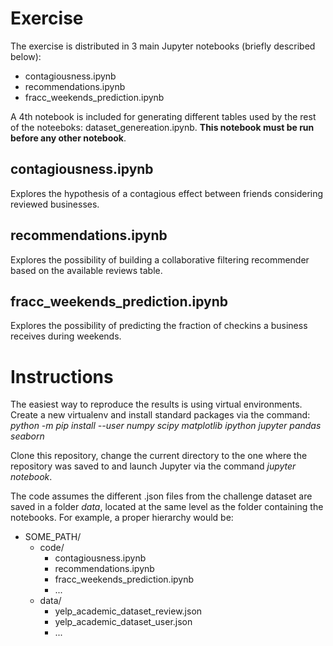 # Exercise

The exercise is distributed in 3 main Jupyter notebooks (briefly described below):
- contagiousness.ipynb
- recommendations.ipynb
- fracc_weekends_prediction.ipynb

A 4th notebook is included for generating different tables used by the rest of the noteeboks: dataset_genereation.ipynb. **This notebook must be run before any other notebook**.

## contagiousness.ipynb
Explores the hypothesis of a contagious effect between friends considering reviewed businesses.

## recommendations.ipynb
Explores the possibility of building a collaborative filtering recommender based on the available reviews table.

## fracc_weekends_prediction.ipynb
Explores the possibility of predicting the fraction of checkins a business receives during weekends.

# Instructions
The easiest way to reproduce the results is using virtual environments. Create a new virtualenv and install standard packages via the command:  
*python -m pip install --user numpy scipy matplotlib ipython jupyter pandas seaborn*

Clone this repository, change the current directory to the one where the repository was saved to and launch Jupyter via the command *jupyter notebook*. 

The code assumes the different .json files from the challenge dataset are saved in a folder *data*, located at the same level as the folder containing the notebooks. For example, a proper hierarchy would be:

- SOME_PATH/
  - code/
    - contagiousness.ipynb
    - recommendations.ipynb
    - fracc_weekends_prediction.ipynb
    - ...
  - data/
    - yelp_academic_dataset_review.json
    - yelp_academic_dataset_user.json
    - ...

